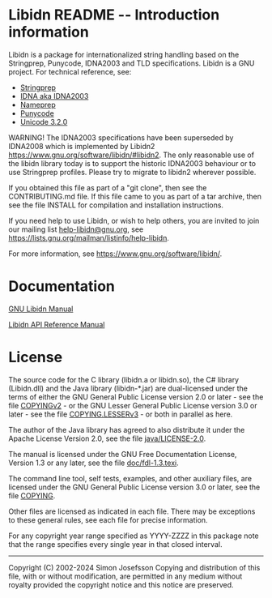 # Libidn README -- Introduction information

Libidn is a package for internationalized string handling based on the
Stringprep, Punycode, IDNA2003 and TLD specifications.  Libidn is a
GNU project.  For technical reference, see:

 * [Stringprep](https://www.rfc-editor.org/rfc/rfc3454)
 * [IDNA aka IDNA2003](https://www.rfc-editor.org/rfc/rfc3490)
 * [Nameprep](https://www.rfc-editor.org/rfc/rfc3491)
 * [Punycode](https://www.rfc-editor.org/rfc/rfc3492)
 * [Unicode 3.2.0](http://www.unicode.org/versions/Unicode3.2.0/)

WARNING!  The IDNA2003 specifications have been superseded by IDNA2008
which is implemented by Libidn2
<https://www.gnu.org/software/libidn/#libidn2>.  The only reasonable
use of the libidn library today is to support the historic IDNA2003
behaviour or to use Stringprep profiles.  Please try to migrate to
libidn2 wherever possible.

If you obtained this file as part of a "git clone", then see the
CONTRIBUTING.md file.  If this file came to you as part of a tar
archive, then see the file INSTALL for compilation and installation
instructions.

If you need help to use Libidn, or wish to help others, you are
invited to join our mailing list help-libidn@gnu.org, see
<https://lists.gnu.org/mailman/listinfo/help-libidn>.

For more information, see <https://www.gnu.org/software/libidn/>.

# Documentation

[GNU Libidn Manual](https://www.gnu.org/software/libidn/manual/)

[Libidn API Reference Manual](https://www.gnu.org/software/libidn/reference/)

# License

The source code for the C library (libidn.a or libidn.so), the C#
library (Libidn.dll) and the Java library (libidn-*.jar) are
dual-licensed under the terms of either the GNU General Public License
version 2.0 or later - see the file [COPYINGv2](COPYINGv2) - or the
GNU Lesser General Public License version 3.0 or later - see the file
[COPYING.LESSERv3](COPYING.LESSERv3) - or both in parallel as here.

The author of the Java library has agreed to also distribute it under
the Apache License Version 2.0, see the file
[java/LICENSE-2.0](java/LICENSE-2.0).

The manual is licensed under the GNU Free Documentation License,
Version 1.3 or any later, see the file
[doc/fdl-1.3.texi](doc/fdl-1.3.texi).

The command line tool, self tests, examples, and other auxiliary
files, are licensed under the GNU General Public License version 3.0
or later, see the file [COPYING](COPYING).

Other files are licensed as indicated in each file.  There may be
exceptions to these general rules, see each file for precise
information.

For any copyright year range specified as YYYY-ZZZZ in this package
note that the range specifies every single year in that closed
interval.

----------------------------------------------------------------------
Copyright (C) 2002-2024 Simon Josefsson
Copying and distribution of this file, with or without modification,
are permitted in any medium without royalty provided the copyright
notice and this notice are preserved.
